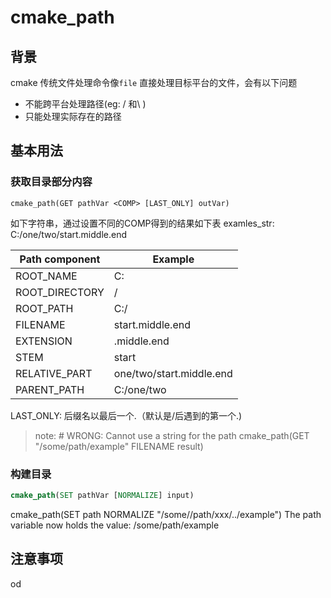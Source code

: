 # cmake_path

## 背景

 cmake 传统文件处理命令像`file` 直接处理目标平台的文件，会有以下问题
 * 不能跨平台处理路径(eg: / 和\\  )
 * 只能处理实际存在的路径
 
## 基本用法

### 获取目录部分内容

 ```cmkae
 cmake_path(GET pathVar <COMP> [LAST_ONLY] outVar)
 ```
如下字符串，通过设置不同的COMP得到的结果如下表
    examles_str: C:/one/two/start.middle.end

|Path component| Example|
|--| --|
ROOT_NAME| C:
ROOT_DIRECTORY| /
ROOT_PATH| C:/
FILENAME |start.middle.end
EXTENSION |.middle.end
STEM| start
RELATIVE_PART |one/two/start.middle.end
PARENT_PATH |C:/one/two

LAST_ONLY: 后缀名以最后一个.（默认是/后遇到的第一个.)
>note: # WRONG: Cannot use a string for the path
cmake_path(GET "/some/path/example" FILENAME result)
### 构建目录
```cmake
cmake_path(SET pathVar [NORMALIZE] input)
```

cmake_path(SET path NORMALIZE "/some//path/xxx/../example")
The path variable now holds the value: /some/path/example
## 注意事项
od